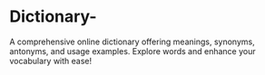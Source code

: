 # Dictionary-
A comprehensive online dictionary offering meanings, synonyms, antonyms, and usage examples. Explore words and enhance your vocabulary with ease!
